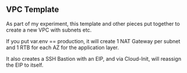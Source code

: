 
VPC Template
------------

As part of my experiment, this template and other pieces put together to create a new VPC with subnets etc.

If you put var.env == production, it will create 1 NAT Gateway per subnet and 1 RTB for each AZ for the application layer.

It also creates a SSH Bastion with an EIP, and via Cloud-Init, will reassign the EIP to itself.
